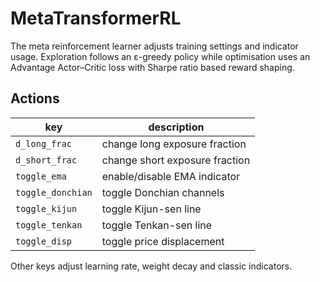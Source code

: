 # MetaTransformerRL

The meta reinforcement learner adjusts training settings and indicator
usage. Exploration follows an ε-greedy policy while optimisation uses an
Advantage Actor–Critic loss with Sharpe ratio based reward shaping.

## Actions

| key           | description                          |
|---------------|--------------------------------------|
| `d_long_frac` | change long exposure fraction        |
| `d_short_frac`| change short exposure fraction       |
| `toggle_ema`  | enable/disable EMA indicator         |
| `toggle_donchian` | toggle Donchian channels         |
| `toggle_kijun`| toggle Kijun-sen line                |
| `toggle_tenkan`| toggle Tenkan-sen line              |
| `toggle_disp` | toggle price displacement            |

Other keys adjust learning rate, weight decay and classic indicators.

